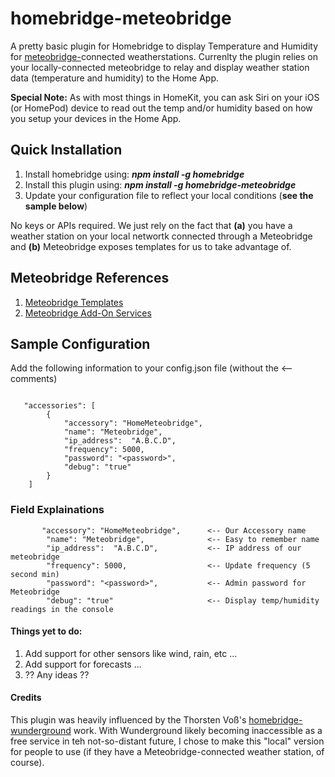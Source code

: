 # homebridge-meteobridge
A pretty basic plugin for Homebridge to display Temperature and Humidity for [meteobridge-](https://www.meteobridge.com/wiki/index.php/Home)connected weatherstations.  Currenlty the plugin relies on your locally-connected meteobridge to relay and display weather station data (temperature and humidity) to the Home App.

**Special Note:** As with most things in HomeKit, you can ask Siri on your iOS (or HomePod) device to read out the temp and/or humidity based on how you setup your devices in the Home App.

## Quick Installation

1. Install homebridge using: **_npm install -g homebridge_**
2. Install this plugin using: **_npm install -g homebridge-meteobridge_**
3. Update your configuration file to reflect your local conditions (**see the sample below**)

No keys or APIs required.  We just rely on the fact that **(a)** you have a weather station on your local networtk connected through a Meteobridge and **(b)** Meteobridge exposes templates for us to take advantage of.  

## Meteobridge References
1. [Meteobridge Templates](https://www.meteobridge.com/wiki/index.php/Templates)
2. [Meteobridge Add-On Services](https://www.meteobridge.com/wiki/index.php/Add-On_Services)


## Sample Configuration
Add the following information to your config.json file (without the <-- comments)
```

   "accessories": [
        {
            "accessory": "HomeMeteobridge",
            "name": "Meteobridge",
            "ip_address":  "A.B.C.D",
            "frequency": 5000,
            "password": "<password>",
            "debug": "true"
        }
    ]
```
### Field Explainations
           "accessory": "HomeMeteobridge",      <-- Our Accessory name
            "name": "Meteobridge",              <-- Easy to remember name
            "ip_address":  "A.B.C.D",           <-- IP address of our meteobridge
            "frequency": 5000,                  <-- Update frequency (5 second min)
            "password": "<password>",           <-- Admin password for Meteobridge
            "debug": "true"                     <-- Display temp/humidity readings in the console

#### Things yet to do:
1. Add support for other sensors like wind, rain, etc ...
2. Add support for forecasts ...
3. ??  Any ideas ??

#### Credits
This plugin was heavily influenced by the Thorsten Voß's [homebridge-wunderground](https://github.com/xfjx/homebridge-wunderground) work.  With Wunderground likely becoming inaccessible as a free service in teh not-so-distant future, I chose to make this "local" version for people to use (if they have a Meteobridge-connected weather station, of course).